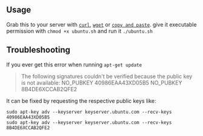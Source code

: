 ## Usage

Grab this to your server with [`curl`](raw/master/ubuntu.sh), [`wget`](raw/master/ubuntu.sh) or [`copy and paste`](raw/master/ubuntu.sh). give it executable permission with `chmod +x ubuntu.sh` and run it `./ubuntu.sh`

## Troubleshooting

If you ever get this error when running `apt-get update`

> The following signatures couldn't be verified because the public key is not available: NO_PUBKEY 40986EAA43XD05B5 NO_PUBKEY 8B4DE6XCCAB2QFE2

It can be fixed by requesting the respective public keys like:

```
sudo apt-key adv --keyserver keyserver.ubuntu.com --recv-keys 40986EAA43XD05B5
sudo apt-key adv --keyserver keyserver.ubuntu.com --recv-keys 8B4DE6XCCAB2QFE2
```
